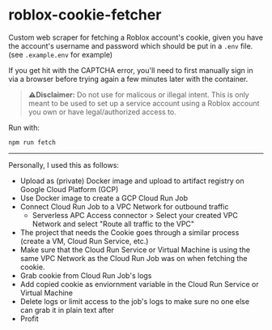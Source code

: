 # roblox-cookie-fetcher
Custom web scraper for fetching a Roblox account's cookie, given you have the account's username and password which should be put in a `.env` file. (see `.example.env` for example)

If you get hit with the CAPTCHA error, you'll need to first manually sign in via a browser before trying again a few minutes later with the container.

> **⚠️Disclaimer:** Do not use for malicous or illegal intent. This is only meant to be used to set up a service account using a Roblox account you own or have legal/authorized access to.

Run with:
```
npm run fetch
```
---
Personally, I used this as follows:
- Upload as (private) Docker image and upload to artifact registry on Google Cloud Platform (GCP)
- Use Docker image to create a GCP Cloud Run Job
- Connect Cloud Run Job to a VPC Network for outbound traffic
  - Serverless APC Access connector > Select your created VPC Network and select "Route all traffic to the VPC"
- The project that needs the Cookie goes through a similar process (create a VM, Cloud Run Service, etc.)
- Make sure that the Cloud Run Service or Virtual Machine is using the same VPC Network as the Cloud Run Job was on when fetching the cookie.
- Grab cookie from Cloud Run Job's logs
- Add copied cookie as enviornment variable in the Cloud Run Service or Virtual Machine
- Delete logs or limit access to the job's logs to make sure no one else can grab it in plain text after
- Profit

